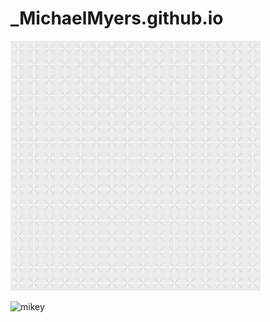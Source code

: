 # _MichaelMyers.github.io
![](https://raw.githubusercontent.com/1985-Michael/_MichaelMyers.github.io/master/criss-cross.png)

![mikey](https://user-images.githubusercontent.com/58536265/71028460-28e40d80-20c2-11ea-818b-b617f8d7f577.JPG)
